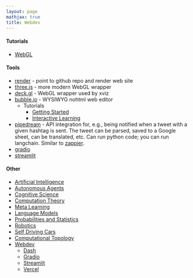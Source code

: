 ```yaml
---
layout: page
mathjax: true
title: Webdev
---
```

#### Tutorials
* [WebGL](https://www.youtube.com/watch?v=kB0ZVUrI4Aw&list=PLjcVFFANLS5zH_PeKC6I8p0Pt1hzph_rt)

#### Tools
* [render](https://render.com) - point to github repo and render web site
* [three.js](https://threejs.org/) - more modern WebGL wrapper
* [deck.gl](http://deck.gl/) - WebGL wrapper used by xviz
* [bubble.io](https://bubble.io) - WYSIWYG nohtml web editor
  * Tutorials
    * [Getting Started](https://bubble.io/blog/getting-started/)
    * [Interactive Learning](https://bubble.io/lessons)
* [pipedream](https://pipedream.com) - API integration for, e.g., being notified when a tweet with a given hashtag is sent. The tweet can be parsed, saved to a Google sheet, can be translated, etc. Can run python code; you can run langchain. Similar to [zappier](https://zappier.com).
* [gradio](https://www.gradio.app/)
* [streamlit](/webdev/streamlit)

#### Other
* [Artificial Intelligence](/artificial_intelligence)
* [Autonomous Agents](/autonomous_agents)
* [Cognitive Science](/cognitive_science)
* [Computation Theory](/computation_theory)
* [Meta Learning](/meta_learning)
* [Language Models](/language_models)
* [Probabilities and Statistics](/probabilities_and_statistics)
* [Robotics](/robotics)
* [Self Driving Cars](/self_driving_cars)
* [Computational Topology](/computational_topology)
* [Webdev](/webdev)
  * [Dash](/webdev/dash)
  * [Gradio](/webdev/gradio)
  * [Streamlit](/webdev/streamlit)
  * [Vercel](/webdev/vercel)